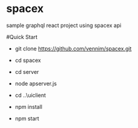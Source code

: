 # spacex
sample graphql react project using spacex api

#Quick Start

* git clone https://github.com/vennim/spacex.git

* cd spacex
* cd server
* node apserver.js

* cd ..\uiclient
* npm install
* npm start

